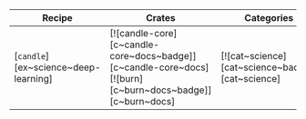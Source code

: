 | Recipe | Crates | Categories |
|--------|--------|------------|
| [`candle`][ex~science~deep-learning] | [![candle-core][c~candle-core~docs~badge]][c~candle-core~docs] [![burn][c~burn~docs~badge]][c~burn~docs] | [![cat~science][cat~science~badge]][cat~science] |
